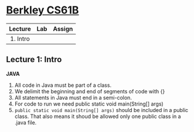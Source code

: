 # [Berkley CS61B](https://sp21.datastructur.es/)

|Lecture|Lab|Assign|
|:--:|:--:|:--:|
|1. Intro |   |   |



## Lecture 1: Intro

**JAVA**

1. All code in Java must be part of a class.
2. We delimit the beginning and end of segments of code with {}
3. All statements in Java must end in a semi-colon.
4. For code to run we need public static void main(String[] args)
5. ```public static void main(String[] args)``` should be included in a public class. That also means it shoud be allowed only one public class in a .java file.
